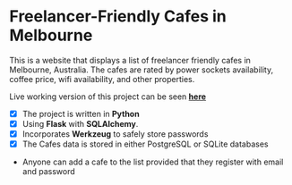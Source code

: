 # Freelancer-Friendly Cafes in Melbourne

This is a website that displays a list of freelancer friendly cafes in Melbourne, Australia. The cafes are rated by power sockets availability, coffee price, wifi availability, and other properties. 

Live working version of this project can be seen **[here](https://melbourne-cafes.herokuapp.com/)**

- [x] The project is written in **Python** 
- [x] Using **Flask** with **SQLAlchemy**. 
- [x] Incorporates **Werkzeug** to safely store passwords
- [x] The Cafes data is stored in either PostgreSQL or SQLite databases

* Anyone can add a cafe to the list provided that they register with email and password
